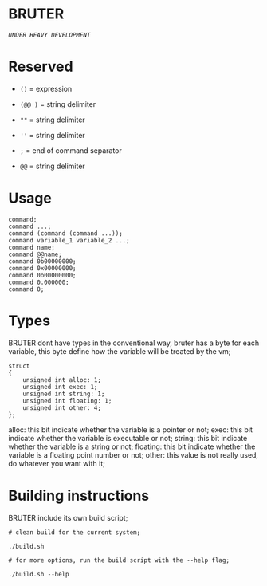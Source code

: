 
# BRUTER


*`UNDER HEAVY DEVELOPMENT`*


# Reserved

- `()` = expression

- `(@@ )` = string delimiter

- `""` = string delimiter

- `''` = string delimiter

- `;` = end of command separator

- `@@` = string delimiter

# Usage

    command;
    command ...;
    command (command (command ...));
    command variable_1 variable_2 ...;
    command name;
    command @@name;
    command 0b00000000;
    command 0x00000000;
    command 0o00000000;
    command 0.000000;
    command 0;

# Types
      
  BRUTER dont have types in the conventional way, bruter has a byte for each variable, this byte define how the variable will be treated by the vm;

    struct 
    {
        unsigned int alloc: 1;
        unsigned int exec: 1;
        unsigned int string: 1;
        unsigned int floating: 1;
        unsigned int other: 4;
    };

  alloc: this bit indicate whether the variable is a pointer or not;
  exec: this bit indicate whether the variable is executable or not;
  string: this bit indicate whether the variable is a string or not;
  floating: this bit indicate whether the variable is a floating point number or not;
  other: this value is not really used, do whatever you want with it;

# Building instructions

  BRUTER include its own build script;

    # clean build for the current system;
    
    ./build.sh

    # for more options, run the build script with the --help flag;
    
    ./build.sh --help
